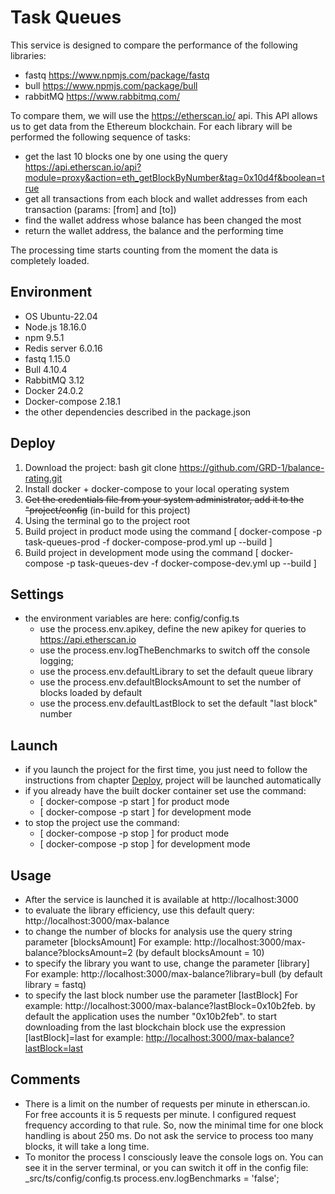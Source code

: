 # Task Queues
This service is designed to compare the performance of the following libraries:
* fastq https://www.npmjs.com/package/fastq
* bull https://www.npmjs.com/package/bull
* rabbitMQ https://www.rabbitmq.com/

To compare them, we will use the https://etherscan.io/ api. This API allows us to get data from the Ethereum blockchain.
For each library will be performed the following sequence of tasks: 
* get the last 10 blocks one by one using the query https://api.etherscan.io/api?module=proxy&action=eth_getBlockByNumber&tag=0x10d4f&boolean=true
* get all transactions from each block and wallet addresses from each transaction (params: [from] and [to])
* find the wallet address whose balance has been changed the most
* return the wallet address, the balance and the performing time  

The processing time starts counting from the moment the data is completely loaded. 

## Environment

- OS Ubuntu-22.04
- Node.js 18.16.0
- npm 9.5.1
- Redis server 6.0.16
- fastq 1.15.0
- Bull 4.10.4
- RabbitMQ 3.12
- Docker 24.0.2
- Docker-compose 2.18.1
- the other dependencies described in the package.json

## Deploy <a id="deploy"></a>

1. Download the project: bash git clone https://github.com/GRD-1/balance-rating.git
2. Install docker + docker-compose to your local operating system
3. ~~Get the credentials file from your system administrator, add it to the "project/config~~ (in-build for this project)
4. Using the terminal go to the project root
5. Build project in product mode using the command [ docker-compose -p task-queues-prod -f docker-compose-prod.yml up --build ]
6. Build project in development mode using the command [ docker-compose -p task-queues-dev -f docker-compose-dev.yml up --build ]

## Settings

* the environment variables are here: config/config.ts
  * use the process.env.apikey, define the new apikey for queries to https://api.etherscan.io
  * use the process.env.logTheBenchmarks to switch off the console logging;
  * use the process.env.defaultLibrary to set the default queue library
  * use the process.env.defaultBlocksAmount to set the number of blocks loaded by default
  * use the process.env.defaultLastBlock to set the default "last block" number

## Launch 

* if you launch the project for the first time, you just need to follow the instructions from chapter [Deploy](#deploy), 
project will be launched automatically
* if you already have the built docker container set use the command:
  * [ docker-compose -p <task-queues-prod> start ] for product mode
  * [ docker-compose -p <task-queues-dev> start ] for development mode
* to stop the project use the command:
  * [ docker-compose -p <task-queues-prod> stop ] for product mode
  * [ docker-compose -p <task-queues-dev> stop ] for development mode

## Usage

* After the service is launched it is available at http://localhost:3000
* to evaluate the library efficiency, use this default query: http://localhost:3000/max-balance
* to change the number of blocks for analysis use the query string parameter [blocksAmount]
  For example: http://localhost:3000/max-balance?blocksAmount=2 (by default blocksAmount = 10)
* to specify the library you want to use, change the parameter [library]
  For example: http://localhost:3000/max-balance?library=bull (by default library = fastq)
* to specify the last block number use the parameter [lastBlock]
  For example: http://localhost:3000/max-balance?lastBlock=0x10b2feb. 
  by default the application uses the number "0x10b2feb". 
  to start downloading from the last blockchain block use the expression [lastBlock]=last
  for example: <a href = "http://localhost:3000/max-balance?lastBlock=last">http://localhost:3000/max-balance?lastBlock=last</a>

## Comments

* There is a limit on the number of requests per minute in etherscan.io. For free accounts it is 5 requests per minute. 
I configured request frequency according to that rule. So, now the minimal time for one block handling is about 250 ms. 
Do not ask the service to process too many blocks, it will take a long time. 
* To monitor the process I consciously leave the console logs on. You can see it in the server terminal, 
or you can switch it off in the config file: _src/ts/config/config.ts   process.env.logBenchmarks = 'false';   
